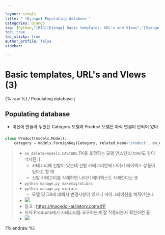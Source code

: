 ```yaml
---

layout: single
title: " [Django] Populating database "
categories: Django
tag: [Python,"[BIG][Django] Basic templates, URL's and VIews","[Django] Populating database"]
toc: true
toc_sticky: true
author_profile: false
sidebar:

---
```

# Basic templates, URL's and VIews (3)
{% raw %}
/ Populating database /

## Populating database
- 이전에 만들어 두었던 Category 모델과 Product 모델은 아직 연결이 안되어 있다.
### 
```python
class Product(models.Model):
    category = models.ForeignKey(Category, related_name='product', on_delete=models.CASCADE, null=True)
```
>- `on_delete=models.CASCADE`  FK를 포함하는 모델 인스턴스(row)도 같이 삭제된다.
>	- 카테고리에 신발이 있는데 신발 카테고리안에 나이키 에어맥스 상품이 있다고 할 때
>	- 신발 카테고리를 삭제하면 나이키 에어맥스도 삭제한다는 뜻
>- `python manage.py makemigrations`
>- `python manage.py migrate`
>	- 모델 및 DB에 대해서 변경사항이 있으니 마이그레이션을 해줘야한다.
>- ![](https://i.imgur.com/62OPt2d.png)
>- 참고 : https://moondol-ai.tistory.com/411
>- 이제 Products에서 카테고리를 요구하는게 잘 작동되는지 확인하면 끝
>- ![](https://i.imgur.com/aVBxJ9X.png)




{% endraw %}
